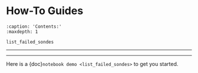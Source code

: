 # How-To Guides

```{toctree}
:caption: 'Contents:'
:maxdepth: 1

list_failed_sondes
```
-----
-----
Here is a {doc}`notebook demo <list_failed_sondes>` to get you started.
